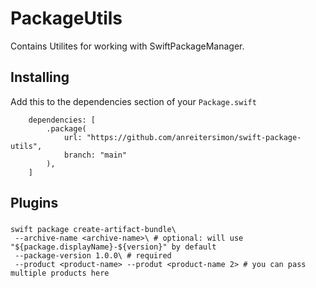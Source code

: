 # PackageUtils

Contains Utilites for working with SwiftPackageManager.

## Installing 

Add this to the dependencies section of your `Package.swift`

```
    dependencies: [
        .package(
            url: "https://github.com/anreitersimon/swift-package-utils",
            branch: "main"
        ),
    ]
```



## Plugins

### 

```
swift package create-artifact-bundle\
 --archive-name <archive-name>\ # optional: will use "${package.displayName}-${version}" by default
 --package-version 1.0.0\ # required
 --product <product-name> --produt <product-name 2> # you can pass multiple products here
```

